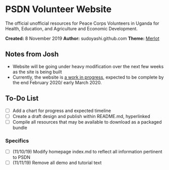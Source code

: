 # PSDN Volunteer Website

The official unofficial resources for Peace Corps Volunteers in Uganda for Health, Education, and Agriculture and Economic Development.

**Created:** 8 November 2019
**Author:** sudoyashi.github.com
**Theme:** [Merlot](http://pages-themes.github.io/merlot)



## Notes from Josh

- Website will be going under heavy modification over the next few weeks as the site is being built
- Currently, the website is <u>a work in progress</u>, expected to be complete by the end February 2020/ early March 2020.



## To-Do List

- [ ] Add a chart for progress and expected timeline
- [ ] Create a draft design and publish within README.md, hyperlinked
- [ ] Compile all resources that may be available to download as a packaged bundle 

### Specifics

- [ ] (11/10/19) Modify homepage index.md to reflect all information pertinent to PSDN
- [ ] (11/11/19) Remove all demo and tutorial text
